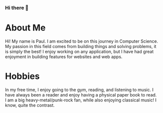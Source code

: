 ### Hi there 👋

# About Me

Hi! My name is Paul. I am excited to be on this journey in Computer Science. My passion in this field comes from
building things and solving problems, it is simply the best! I enjoy working on any application, but I have had great enjoyment
in building features for websites and web apps.

# Hobbies

In my free time, I enjoy going to the gym, reading, and listening to music. I have always been a reader and enjoy having
a physical paper book to read. I am a big heavy-metal/punk-rock fan, while also enjoying classical music! I know, quite the
contrast.


<!--
**pdiddychickenpunk/pdiddychickenpunk** is a ✨ _special_ ✨ repository because its `README.md` (this file) appears on your GitHub profile.

Here are some ideas to get you started:

- 🔭 I’m currently working on ...
- 🌱 I’m currently learning ...
- 👯 I’m looking to collaborate on ...
- 🤔 I’m looking for help with ...
- 💬 Ask me about ...
- 📫 How to reach me: ...
- 😄 Pronouns: ...
- ⚡ Fun fact: ...
-->
